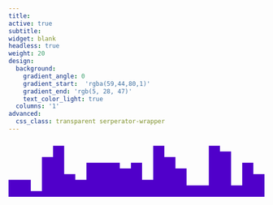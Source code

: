 ```yaml
---
title: 
active: true
subtitle: 
widget: blank
headless: true
weight: 20
design: 
  background:
    gradient_angle: 0
    gradient_start:  'rgba(59,44,80,1)'
    gradient_end: 'rgb(5, 28, 47)'
    text_color_light: true
  columns: '1'
advanced:
  css_class: transparent serperator-wrapper
---
```

<div class="background">
 <div class="seperator gradient">
  </div>
</div>

<svg xmlns="http://www.w3.org/2000/svg" viewBox="0 0 1440 320">
  <path fill="#5000ca" fill-opacity="1" d="M0,96L0,224L62.6,224L62.6,224L125.2,224L125.2,288L187.8,288L187.8,96L250.4,96L250.4,32L313,32L313,192L375.7,192L375.7,224L438.3,224L438.3,128L500.9,128L500.9,128L563.5,128L563.5,128L626.1,128L626.1,160L688.7,160L688.7,128L751.3,128L751.3,224L813.9,224L813.9,32L876.5,32L876.5,96L939.1,96L939.1,160L1001.7,160L1001.7,256L1064.3,256L1064.3,256L1127,256L1127,32L1189.6,32L1189.6,64L1252.2,64L1252.2,256L1314.8,256L1314.8,128L1377.4,128L1377.4,192L1440,192L1440,320L1377.4,320L1377.4,320L1314.8,320L1314.8,320L1252.2,320L1252.2,320L1189.6,320L1189.6,320L1127,320L1127,320L1064.3,320L1064.3,320L1001.7,320L1001.7,320L939.1,320L939.1,320L876.5,320L876.5,320L813.9,320L813.9,320L751.3,320L751.3,320L688.7,320L688.7,320L626.1,320L626.1,320L563.5,320L563.5,320L500.9,320L500.9,320L438.3,320L438.3,320L375.7,320L375.7,320L313,320L313,320L250.4,320L250.4,320L187.8,320L187.8,320L125.2,320L125.2,320L62.6,320L62.6,320L0,320L0,320Z"></path>
</svg>